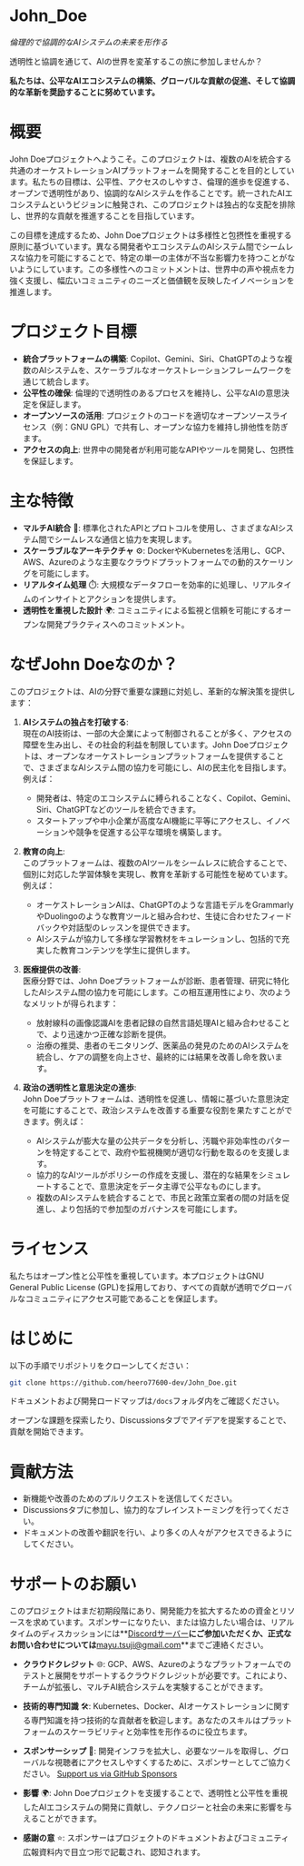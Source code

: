 # John_Doe
*倫理的で協調的なAIシステムの未来を形作る*

透明性と協調を通じて、AIの世界を変革するこの旅に参加しませんか？

**私たちは、公平なAIエコシステムの構築、グローバルな貢献の促進、そして協調的な革新を奨励することに努めています。**



# **概要**
John Doeプロジェクトへようこそ。このプロジェクトは、複数のAIを統合する共通のオーケストレーションAIプラットフォームを開発することを目的としています。私たちの目標は、公平性、アクセスのしやすさ、倫理的進歩を促進する、オープンで透明性があり、協調的なAIシステムを作ることです。統一されたAIエコシステムというビジョンに触発され、このプロジェクトは独占的な支配を排除し、世界的な貢献を推進することを目指しています。

この目標を達成するため、John Doeプロジェクトは多様性と包摂性を重視する原則に基づいています。異なる開発者やエコシステムのAIシステム間でシームレスな協力を可能にすることで、特定の単一の主体が不当な影響力を持つことがないようにしています。この多様性へのコミットメントは、世界中の声や視点を力強く支援し、幅広いコミュニティのニーズと価値観を反映したイノベーションを推進します。


# プロジェクト目標
- **統合プラットフォームの構築**: Copilot、Gemini、Siri、ChatGPTのような複数のAIシステムを、スケーラブルなオーケストレーションフレームワークを通じて統合します。
- **公平性の確保**: 倫理的で透明性のあるプロセスを維持し、公平なAIの意思決定を保証します。
- **オープンソースの活用**: プロジェクトのコードを適切なオープンソースライセンス（例：GNU GPL）で共有し、オープンな協力を維持し排他性を防ぎます。
- **アクセスの向上**: 世界中の開発者が利用可能なAPIやツールを開発し、包摂性を保証します。


# 主な特徴
- **マルチAI統合** 🤖: 標準化されたAPIとプロトコルを使用し、さまざまなAIシステム間でシームレスな通信と協力を実現します。
- **スケーラブルなアーキテクチャ** ⚙️: DockerやKubernetesを活用し、GCP、AWS、Azureのような主要なクラウドプラットフォームでの動的スケーリングを可能にします。
- **リアルタイム処理** ⏱️: 大規模なデータフローを効率的に処理し、リアルタイムのインサイトとアクションを提供します。
- **透明性を重視した設計** 🌍: コミュニティによる監視と信頼を可能にするオープンな開発プラクティスへのコミットメント。


# **なぜJohn Doeなのか？**
このプロジェクトは、AIの分野で重要な課題に対処し、革新的な解決策を提供します：

1. **AIシステムの独占を打破する**:  
   現在のAI技術は、一部の大企業によって制御されることが多く、アクセスの障壁を生み出し、その社会的利益を制限しています。John Doeプロジェクトは、オープンなオーケストレーションプラットフォームを提供することで、さまざまなAIシステム間の協力を可能にし、AIの民主化を目指します。例えば：
   - 開発者は、特定のエコシステムに縛られることなく、Copilot、Gemini、Siri、ChatGPTなどのツールを統合できます。
   - スタートアップや中小企業が高度なAI機能に平等にアクセスし、イノベーションや競争を促進する公平な環境を構築します。

2. **教育の向上**:  
   このプラットフォームは、複数のAIツールをシームレスに統合することで、個別に対応した学習体験を実現し、教育を革新する可能性を秘めています。例えば：
   - オーケストレーションAIは、ChatGPTのような言語モデルをGrammarlyやDuolingoのような教育ツールと組み合わせ、生徒に合わせたフィードバックや対話型のレッスンを提供できます。
   - AIシステムが協力して多様な学習教材をキュレーションし、包括的で充実した教育コンテンツを学生に提供します。

3. **医療提供の改善**:  
   医療分野では、John Doeプラットフォームが診断、患者管理、研究に特化したAIシステム間の協力を可能にします。この相互運用性により、次のようなメリットが得られます：
   - 放射線科の画像認識AIを患者記録の自然言語処理AIと組み合わせることで、より迅速かつ正確な診断を提供。
   - 治療の推奨、患者のモニタリング、医薬品の発見のためのAIシステムを統合し、ケアの調整を向上させ、最終的には結果を改善し命を救います。

4. **政治の透明性と意思決定の進歩**:  
   John Doeプラットフォームは、透明性を促進し、情報に基づいた意思決定を可能にすることで、政治システムを改善する重要な役割を果たすことができます。例えば：
   - AIシステムが膨大な量の公共データを分析し、汚職や非効率性のパターンを特定することで、政府や監視機関が適切な行動を取るのを支援します。
   - 協力的なAIツールがポリシーの作成を支援し、潜在的な結果をシミュレートすることで、意思決定をデータ主導で公平なものにします。
   - 複数のAIシステムを統合することで、市民と政策立案者の間の対話を促進し、より包括的で参加型のガバナンスを可能にします。


# ライセンス
私たちはオープン性と公平性を重視しています。本プロジェクトはGNU General Public License (GPL)を採用しており、すべての貢献が透明でグローバルなコミュニティにアクセス可能であることを保証します。

# はじめに
以下の手順でリポジトリをクローンしてください：

```bash
git clone https://github.com/heero77600-dev/John_Doe.git
```
ドキュメントおよび開発ロードマップは`/docs`フォルダ内をご確認ください。

オープンな課題を探索したり、Discussionsタブでアイデアを提案することで、貢献を開始できます。

# 貢献方法
- 新機能や改善のためのプルリクエストを送信してください。
- Discussionsタブに参加し、協力的なブレインストーミングを行ってください。
- ドキュメントの改善や翻訳を行い、より多くの人々がアクセスできるようにしてください。

# サポートのお願い
このプロジェクトはまだ初期段階にあり、開発能力を拡大するための資金とリソースを求めています。スポンサーになりたい、または協力したい場合は、リアルタイムのディスカッションには**[Discordサーバー](https://discord.gg/gX96CSbNz6)**にご参加いただくか、正式なお問い合わせについては**[mayu.tsuji@gmail.com](mailto:mayu.tsuji@gmail.com)**までご連絡ください。

- **クラウドクレジット** 🌐: GCP、AWS、Azureのようなプラットフォームでのテストと展開をサポートするクラウドクレジットが必要です。これにより、チームが拡張し、マルチAI統合システムを実験することができます。

- **技術的専門知識** 🛠️: Kubernetes、Docker、AIオーケストレーションに関する専門知識を持つ技術的な貢献者を歓迎します。あなたのスキルはプラットフォームのスケーラビリティと効率性を形作るのに役立ちます。

- **スポンサーシップ** 🤝: 開発インフラを拡大し、必要なツールを取得し、グローバルな視聴者にアクセスしやすくするために、スポンサーとしてご協力ください。
[Support us via GitHub Sponsors](https://github.com/sponsors/)

- **影響** 🌍: John Doeプロジェクトを支援することで、透明性と公平性を重視したAIエコシステムの開発に貢献し、テクノロジーと社会の未来に影響を与えることができます。

- **感謝の意** ⭐: スポンサーはプロジェクトのドキュメントおよびコミュニティ広報資料内で目立つ形で記載され、認知されます。


